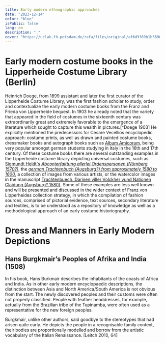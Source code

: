 ```yaml
---
title: Early modern ethnographic approaches 
date: "2023-12-14"
color: "blue"
isPublic: false
lang: en
description: "."
cover: "https://uclab.fh-potsdam.de/refa/files/original/af6d3f80b1b5690cf68dae59dcfb0909bd2e6ea9.jpg"
---
```

# Early modern costume books in the Lipperheide Costume Library (Berlin)
Heinrich Doege, from 1899 assistant and later the first curator of the Lipperheide Costume Library, was the first fashion scholar to study, order and contextualize the early modern costume books from the Franz and Frieda von Lipperheide bequest. In 1903 he already noted that the variety that appeared in the field of costumes in the sixteenth century was extraordinarily great and extremely favorable to the emergence of a literature which sought to capture this wealth in pictures.[^Doege 1903] He explicitly mentioned the predecessors for Cesare Vecellios encyclopedic approach: costume prints, as well as drawn and painted costume books, dressmaker books and autograph books such as [Album Amicorum](41434), being very popular amongst german students studying in Italy in the 16th and 17th century. 
Of these costume books there are several outstanding examples in the Lipperheide costume library depicting universal costumes, such as [Sigmundt Heldt's](item/39055) *[Abconterfaittung allerlei Ordenspersonen (Nürnberg 1570?)](item/39072)*, the *[german Trachtenbuch (Augsburg?) from approximately 1580 to 1600](item/39082)*, a collection of images from various artists, or the watercolor images in the manuscript [Trachtenbuech. Darinen viller Volckher vund Nationen Claidung (Augsburg? 1580)](item/39076). Some of these examples are less well known and will be presented and discussed in the wider context of Franz von Lipperheides collection strategy, in which the compilation of fashion sources, comprised of pictorial evidence, text sources, secondary literature and textiles, is to be understood as a repository of knowledge as well as a methodological approach of an early costume historiography. 

# Dress and Manners in Early Modern Depictions

## Hans Burgkmair’s Peoples of Afrika and India (1508)
In his book, Hans Burkmair describes the inhabitants of the coasts of Africa and India. As in other early modern encyclopaedic descriptions, the distinction between Asia and North America/South America is not obvious from the start. The newly discovered peoples and their customs were often not properly classified. People with feather headdresses, for example, actually from the Brazilian tribe of the Tupinamba, were often used as a representative for the new foreign peoples.

Burgkmair, unlike other authors, said goodbye to the stereotypes that had arisen quite early. He depicts the people in a recognisable family context, their bodies are proportionally modelled and borrow from the artistic vocabulary of the Italian Renaissance. [Leitch 2010, 64]


